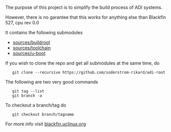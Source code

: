 The purpose of this project is to simplify the build process of ADI systems.

However, there is no garantee that this works for anything else than
Blackfin 527, cpu rev 0.0

It contains the following submodules
* [sources/buildroot](https://github.com/soderstrom-rikard/adi-buildroot)
* [sources/toolchain](https://github.com/soderstrom-rikard/adi-toolchain)
* [sources/u-boot](https://github.com/soderstrom-rikard/adi-u-boot)


If you wish to clone the repo and get all submodules at the same time, do
```
   git clone --recursive https://github.com/soderstrom-rikard/adi-root
```

The following are two very good commands
```
   git tag --list
   git branch -a
```

To checkout a branch/tag do
```
   git checkout branch/tagname
```

For more info visit [blackfin.uclinux.org](blackfin.uclinux.org/doku.php)
